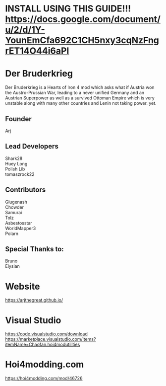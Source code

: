 # INSTALL USING THIS GUIDE!!! https://docs.google.com/document/u/2/d/1Y-YounEmCfa692C1CH5nxy3cqNzFngrET14O44i6aPI

# Der Bruderkrieg
Der Bruderkrieg is a Hearts of Iron 4 mod which asks what if Austria won the Austro-Prussian War, leading to a never unified Germany and an Austrian Superpower as well as a survived Ottoman Empire which is very unstable along with many other countries and Lenin not taking power. yet.


## Founder <br />
Arj <br />

## Lead Developers <br /> 
Shark28 <br />
Huey Long <br />
Polish Lib <br />
tomaszrock22 <br />


## Contributors  <br />
Glugenash  <br />
Chowder <br />
Samurai  <br />
Tolz  <br />
Asbestosstar <br />
WorldMapper3 <br />
Polarn <br />

## Special Thanks to: <br />
Bruno <br />
Elysian <br />

# Website
https://arjthegreat.github.io/ 
 

# Visual Studio
https://code.visualstudio.com/download <br />
https://marketplace.visualstudio.com/items?itemName=Chaofan.hoi4modutilities

# Hoi4modding.com 
https://hoi4modding.com/mod/46726 
